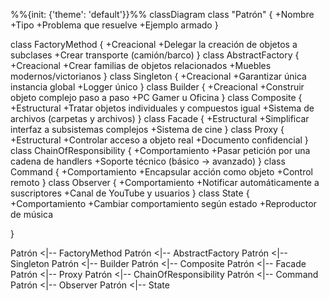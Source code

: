 %%{init: {'theme': 'default'}}%%
classDiagram
class "Patrón" {
  +Nombre
  +Tipo
  +Problema que resuelve
  +Ejemplo armado
}

class FactoryMethod {
  +Creacional
  +Delegar la creación de objetos a subclases
  +Crear transporte (camión/barco)
}
class AbstractFactory {
  +Creacional
  +Crear familias de objetos relacionados
  +Muebles modernos/victorianos
}
class Singleton {
  +Creacional
  +Garantizar única instancia global
  +Logger único
}
class Builder {
  +Creacional
  +Construir objeto complejo paso a paso
  +PC Gamer u Oficina
}
class Composite {
  +Estructural
  +Tratar objetos individuales y compuestos igual
  +Sistema de archivos (carpetas y archivos)
}
class Facade {
  +Estructural
  +Simplificar interfaz a subsistemas complejos
  +Sistema de cine
}
class Proxy {
  +Estructural
  +Controlar acceso a objeto real
  +Documento confidencial
}
class ChainOfResponsibility {
  +Comportamiento
  +Pasar petición por una cadena de handlers
  +Soporte técnico (básico → avanzado)
}
class Command {
  +Comportamiento
  +Encapsular acción como objeto
  +Control remoto
}
class Observer {
  +Comportamiento
  +Notificar automáticamente a suscriptores
  +Canal de YouTube y usuarios
}
class State {
  +Comportamiento
  +Cambiar comportamiento según estado
  +Reproductor de música

}

Patrón <|-- FactoryMethod
Patrón <|-- AbstractFactory
Patrón <|-- Singleton
Patrón <|-- Builder
Patrón <|-- Composite
Patrón <|-- Facade
Patrón <|-- Proxy
Patrón <|-- ChainOfResponsibility
Patrón <|-- Command
Patrón <|-- Observer
Patrón <|-- State
